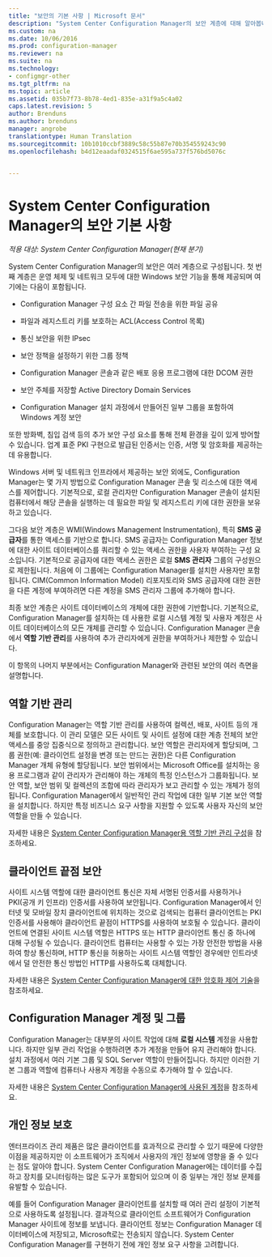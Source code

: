 ```yaml
---
title: "보안의 기본 사항 | Microsoft 문서"
description: "System Center Configuration Manager의 보안 계층에 대해 알아봅니다."
ms.custom: na
ms.date: 10/06/2016
ms.prod: configuration-manager
ms.reviewer: na
ms.suite: na
ms.technology:
- configmgr-other
ms.tgt_pltfrm: na
ms.topic: article
ms.assetid: 035b7f73-8b78-4ed1-835e-a31f9a5c4a02
caps.latest.revision: 5
author: Brenduns
ms.author: brenduns
manager: angrobe
translationtype: Human Translation
ms.sourcegitcommit: 10b1010ccbf3889c58c55b87e70b354559243c90
ms.openlocfilehash: b4d12eaadaf0324515f6ae595a737f576bd5076c


---
```

# <a name="fundamentals-of-security-for-system-center-configuration-manager"></a>System Center Configuration Manager의 보안 기본 사항

*적용 대상: System Center Configuration Manager(현재 분기)*

System Center Configuration Manager의 보안은 여러 계층으로 구성됩니다. 첫 번째 계층은 운영 체제 및 네트워크 모두에 대한 Windows 보안 기능을 통해 제공되며 여기에는 다음이 포함됩니다.  

-   Configuration Manager 구성 요소 간 파일 전송을 위한 파일 공유  

-   파일과 레지스트리 키를 보호하는 ACL(Access Control 목록)  

-   통신 보안을 위한 IPsec  

-   보안 정책을 설정하기 위한 그룹 정책  

-   Configuration Manager 콘솔과 같은 배포 응용 프로그램에 대한 DCOM 권한  

-   보안 주체를 저장할 Active Directory Domain Services  

-   Configuration Manager 설치 과정에서 만들어진 일부 그룹을 포함하여 Windows 계정 보안  

또한 방화벽, 침입 검색 등의 추가 보안 구성 요소를 통해 전체 환경을 깊이 있게 방어할 수 있습니다. 업계 표준 PKI 구현으로 발급된 인증서는 인증, 서명 및 암호화를 제공하는 데 유용합니다.  

Windows 서버 및 네트워크 인프라에서 제공하는 보안 외에도, Configuration Manager는 몇 가지 방법으로 Configuration Manager 콘솔 및 리소스에 대한 액세스를 제어합니다. 기본적으로, 로컬 관리자만 Configuration Manager 콘솔이 설치된 컴퓨터에서 해당 콘솔을 실행하는 데 필요한 파일 및 레지스트리 키에 대한 권한을 보유하고 있습니다.  

그다음 보안 계층은 WMI(Windows Management Instrumentation), 특히 **SMS 공급자**를 통한 액세스를 기반으로 합니다. SMS 공급자는 Configuration Manager 정보에 대한 사이트 데이터베이스를 쿼리할 수 있는 액세스 권한을 사용자 부여하는 구성 요소입니다. 기본적으로 공급자에 대한 액세스 권한은 로컬 **SMS 관리자** 그룹의 구성원으로 제한됩니다. 처음에 이 그룹에는 Configuration Manager를 설치한 사용자만 포함됩니다. CIM(Common Information Model) 리포지토리와 SMS 공급자에 대한 권한을 다른 계정에 부여하려면 다른 계정을 SMS 관리자 그룹에 추가해야 합니다.  

최종 보안 계층은 사이트 데이터베이스의 개체에 대한 권한에 기반합니다. 기본적으로, Configuration Manager를 설치하는 데 사용한 로컬 시스템 계정 및 사용자 계정은 사이트 데이터베이스의 모든 개체를 관리할 수 있습니다. Configuration Manager 콘솔에서 **역할 기반 관리**를 사용하여 추가 관리자에게 권한을 부여하거나 제한할 수 있습니다.  

이 항목의 나머지 부분에서는 Configuration Manager와 관련된 보안의 여러 측면을 설명합니다.  

## <a name="role-based-administration"></a>역할 기반 관리  
 Configuration Manager는 역할 기반 관리를 사용하여 컬렉션, 배포, 사이트 등의 개체를 보호합니다. 이 관리 모델은 모든 사이트 및 사이트 설정에 대한 계층 전체의 보안 액세스를 중앙 집중식으로 정의하고 관리합니다. 보안 역할은 관리자에게 할당되며, 그룹 권한(예: 클라이언트 설정을 변경 또는 만드는 권한)은 다른 Configuration Manager 개체 유형에 할당됩니다. 보안 범위에서는 Microsoft Office를 설치하는 응용 프로그램과 같이 관리자가 관리해야 하는 개체의 특정 인스턴스가 그룹화됩니다. 보안 역할, 보안 범위 및 컬렉션의 조합에 따라 관리자가 보고 관리할 수 있는 개체가 정의됩니다. Configuration Manager에서 일반적인 관리 작업에 대한 일부 기본 보안 역할을 설치합니다. 하지만 특정 비즈니스 요구 사항을 지원할 수 있도록 사용자 자신의 보안 역할을 만들 수 있습니다.  

 자세한 내용은 [System Center Configuration Manager용 역할 기반 관리 구성](../../core/servers/deploy/configure/configure-role-based-administration.md)을 참조하세요.  

## <a name="securing-client-endpoints"></a>클라이언트 끝점 보안  
 사이트 시스템 역할에 대한 클라이언트 통신은 자체 서명된 인증서를 사용하거나 PKI(공개 키 인프라) 인증서를 사용하여 보안됩니다. Configuration Manager에서 인터넷 및 모바일 장치 클라이언트에 위치하는 것으로 검색되는 컴퓨터 클라이언트는 PKI 인증서를 사용해야 클라이언트 끝점이 HTTPS를 사용하여 보호될 수 있습니다. 클라이언트에 연결된 사이트 시스템 역할은 HTTPS 또는 HTTP 클라이언트 통신 중 하나에 대해 구성될 수 있습니다. 클라이언트 컴퓨터는 사용할 수 있는 가장 안전한 방법을 사용하여 항상 통신하며, HTTP 통신을 허용하는 사이트 시스템 역할인 경우에만 인트라넷에서 덜 안전한 통신 방법인 HTTP를 사용하도록 대체합니다.  

 자세한 내용은 [System Center Configuration Manager에 대한 암호화 제어 기술](../../protect/deploy-use/cryptographic-controls-technical-reference.md)을 참조하세요.  

## <a name="configuration-manager-accounts-and-groups"></a>Configuration Manager 계정 및 그룹  
 Configuration Manager는 대부분의 사이트 작업에 대해 **로컬 시스템** 계정을 사용합니다. 하지만 일부 관리 작업을 수행하려면 추가 계정을 만들어 유지 관리해야 합니다. 설치 과정에서 여러 기본 그룹 및 SQL Server 역할이 만들어집니다. 하지만 이러한 기본 그룹과 역할에 컴퓨터나 사용자 계정을 수동으로 추가해야 할 수 있습니다.  

 자세한 내용은 [System Center Configuration Manager에 사용된 계정](../../core/plan-design/hierarchy/accounts.md)을 참조하세요.  

## <a name="privacy"></a>개인 정보 보호  
 엔터프라이즈 관리 제품은 많은 클라이언트를 효과적으로 관리할 수 있기 때문에 다양한 이점을 제공하지만 이 소프트웨어가 조직에서 사용자의 개인 정보에 영향을 줄 수 있다는 점도 알아야 합니다. System Center Configuration Manager에는 데이터를 수집하고 장치를 모니터링하는 많은 도구가 포함되어 있으며 이 중 일부는 개인 정보 문제를 유발할 수 있습니다.  

 예를 들어 Configuration Manager 클라이언트를 설치할 때 여러 관리 설정이 기본적으로 사용하도록 설정됩니다. 결과적으로 클라이언트 소프트웨어가 Configuration Manager 사이트에 정보를 보냅니다. 클라이언트 정보는 Configuration Manager 데이터베이스에 저장되고, Microsoft로는 전송되지 않습니다. System Center Configuration Manager를 구현하기 전에 개인 정보 요구 사항을 고려합니다.  



<!--HONumber=Dec16_HO3-->


